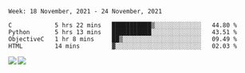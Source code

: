 <!--START_SECTION:waka-->
```text
Week: 18 November, 2021 - 24 November, 2021

C            5 hrs 22 mins   ███████████▒░░░░░░░░░░░░░   44.80 % 
Python       5 hrs 13 mins   ███████████░░░░░░░░░░░░░░   43.51 % 
ObjectiveC   1 hr 8 mins     ██▒░░░░░░░░░░░░░░░░░░░░░░   09.49 % 
HTML         14 mins         ▓░░░░░░░░░░░░░░░░░░░░░░░░   02.03 % 
```
<!--END_SECTION:waka-->
<a href="https://github.com/anuraghazra/github-readme-stats">
  <img align="left" src="https://github-readme-stats.vercel.app/api?username=Tanesan&count_private=true&show_icons=true" />
<img align="left" src="https://github-readme-stats.vercel.app/api/top-langs/?username=Tanesan" />
</a>
